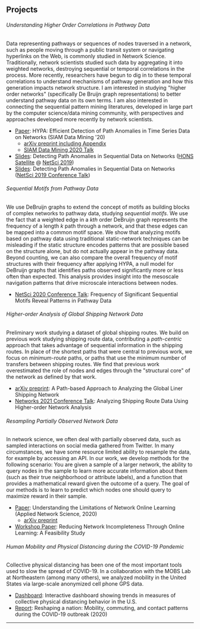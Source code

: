 
## <a name="projects"></a>  Projects


###### Understanding Higher Order Correlations in Pathway Data
Data representing pathways or sequences of nodes traversed in a network, such as people moving through a public transit system or navigating hyperlinks on the Web, is commonly studied in Network Science. Traditionally, network scientists studied such data by aggregating it into weighted networks, destroying sequential or temporal correlations in the process. More recently, researchers have begun to dig in to these temporal correlations to understand mechanisms of pathway generation and how this generation impacts network structure. I am interested in studying "higher order networks" (specifically De Bruijn graph representations) to better understand pathway data on its own terms. I am also interested in connecting the sequential pattern mining literatures, developed in large part by the computer science/data mining community, with perspectives and approaches developed more recently by network scientists.

* [Paper](https://epubs.siam.org/doi/abs/10.1137/1.9781611976236.52): HYPA: Efficient Detection of Path Anomalies in Time Series Data on Networks (SIAM Data Mining '20)
	* [arXiv preprint including Appendix](https://arxiv.org/abs/1905.10580)
	* [SIAM Data Mining 2020 Talk](https://www.dropbox.com/s/3nmwqfua2tojn0e/LaRock_HYPA_SDM21.mp4?dl=0)
* [Slides](img/NetSci_HONS_2019.pdf): Detecting Path Anomalies in Sequential Data on Networks ([HONS Satellite](https://uzhdag.github.io/hons_web/) @ [NetSci 2019](http://netsci2019.net/))
* [Slides](img/NetSci_conf_2019.pdf): Detecting Path Anomalies in Sequential Data on Networks ([NetSci 2019 Conference Talk](http://netsci2019.net/))


###### Sequential Motifs from Pathway Data
We use DeBruijn graphs to extend the concept of motifs as building blocks of complex networks to pathway data, studying _sequential motifs_. We use the fact that a weighted edge in a _kth_ order DeBruijn graph represents the frequency of a length _k_ path through a network, and that these edges can be mapped into a common motif space. We show that analyzing motifs based on pathway data using traditional static-network techniques can be misleading if the static structure encodes patterns that are possible based on the structure alone, but do not actually appear in the pathway data. Beyond counting, we can also compare the overall frequency of motif structures with their frequency after applying HYPA, a null model for DeBruijn graphs that identifies paths observed significantly more or less often than expected. This analysis provides insight into the mesoscale navigation patterns that drive microscale interactions between nodes.

* [NetSci 2020 Conference Talk](https://www.dropbox.com/s/8bcx75d37l87shu/netsci_2020_larock_final.mov?dl=0): Frequency of Significant Sequential Motifs Reveal Patterns in Pathway Data 

###### Higher-order Analysis of Global Shipping Network Data
Preliminary work studying a dataset of global shipping routes. We build on previous work studying shipping route data, contributing a _path-centric_ approach that takes advantage of sequential information in the shipping routes. In place of the shortest paths that were central to previous work, we focus on _minimum-route_ paths, or paths that use the minimum number of transfers between shipping routes. We find that previous work overestimated the role of nodes and edges through the "structural core" of the network as defined by that work.

* [arXiv preprint](https://arxiv.org/abs/2110.11925): A Path-based Approach to Analyzing the Global Liner Shipping Network
* [Networks 2021 Conference Talk](https://www.dropbox.com/s/5saq5294gog9lkj/10217_LaRock.mp4?dl=0): Analyzing Shipping Route Data Using Higher-order Network Analysis

###### Resampling Partially Observed Network Data
In network science, we often deal with partially observed data, such as sampled interactions on social media gathered from Twitter. In many circumstances, we have some resource limited ability to resample the data, for example by accessing an API. In our work, we develop methods for the following scenario: You are given a sample of a larger network, the ability to query nodes in the sample to learn more accurate information about them (such as their true neighborhood or attribute labels), and a function that provides a mathematical reward given the outcome of a query. The goal of our methods is to learn to predict which nodes one should query to maximize reward in their sample.

* [Paper](https://appliednetsci.springeropen.com/articles/10.1007/s41109-020-00296-w): Understanding the Limitations of Network Online Learning (Applied Network Science, 2020)
	* [arXiv preprint](https://arxiv.org/abs/2001.07607)
* [Workshop Paper](http://www.mlgworkshop.org/2018/papers/MLG2018_paper_40.pdf): Reducing Network Incompleteness Through Online Learning: A Feasibility Study 


###### Human Mobility and Physical Distancing during the COVID-19 Pandemic
Collective physical distancing has been one of the most important tools used to slow the spread of COVID-19. In a collaboration with the MOBS Lab at Northeastern (among many others), we analyzed mobility in the United States via large-scale anonymized cell phone GPS data.

* [Dashboard](https://covid19.gleamproject.org/mobility): Interactive dashboard showing trends in measures of collective physical distancing behavior in the U.S.
* [Report](https://www.mobs-lab.org/uploads/6/7/8/7/6787877/covid19mobility_report2.pdf): Reshaping a nation: Mobility, commuting, and contact patterns during the COVID-19 outbreak (2020)

----

